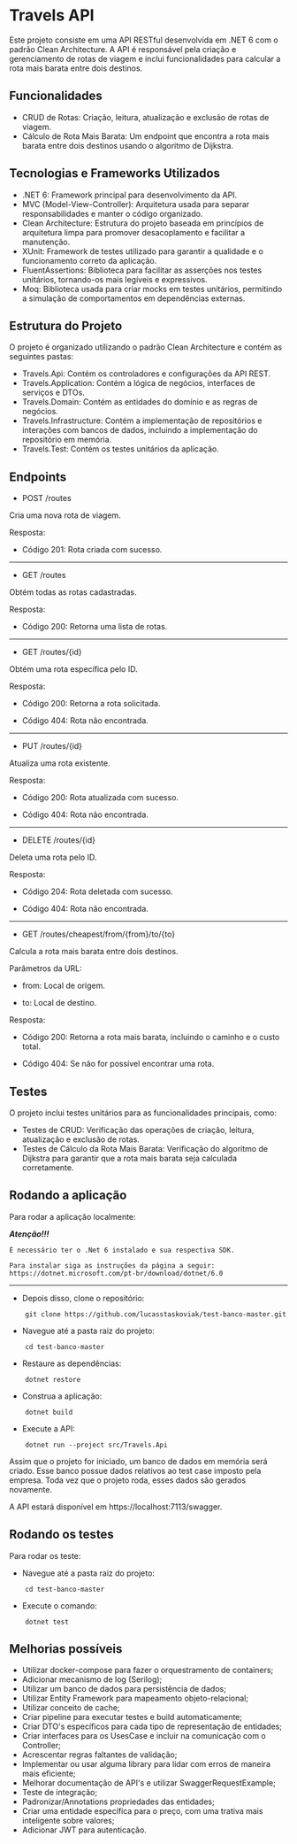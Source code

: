 # Travels API
Este projeto consiste em uma API RESTful desenvolvida em .NET 6 com o padrão Clean Architecture. A API é responsável pela criação e gerenciamento de rotas de viagem e inclui funcionalidades para calcular a rota mais barata entre dois destinos.

## Funcionalidades
- CRUD de Rotas: Criação, leitura, atualização e exclusão de rotas de viagem.
- Cálculo de Rota Mais Barata: Um endpoint que encontra a rota mais barata entre dois destinos usando o algoritmo de Dijkstra.

## Tecnologias e Frameworks Utilizados
- .NET 6: Framework principal para desenvolvimento da API.
- MVC (Model-View-Controller): Arquitetura usada para separar responsabilidades e manter o código organizado.
- Clean Architecture: Estrutura do projeto baseada em princípios de arquitetura limpa para promover desacoplamento e facilitar a manutenção.
- XUnit: Framework de testes utilizado para garantir a qualidade e o funcionamento correto da aplicação.
- FluentAssertions: Biblioteca para facilitar as asserções nos testes unitários, tornando-os mais legíveis e expressivos.
- Moq: Biblioteca usada para criar mocks em testes unitários, permitindo a simulação de comportamentos em dependências externas.

## Estrutura do Projeto
O projeto é organizado utilizando o padrão Clean Architecture e contém as seguintes pastas:
- Travels.Api: Contém os controladores e configurações da API REST.
- Travels.Application: Contém a lógica de negócios, interfaces de serviços e DTOs.
- Travels.Domain: Contém as entidades do domínio e as regras de negócios.
- Travels.Infrastructure: Contém a implementação de repositórios e interações com bancos de dados, incluindo a implementação do repositório em memória.
- Travels.Test: Contém os testes unitários da aplicação.

## Endpoints

- POST /routes

Cria uma nova rota de viagem.

Resposta:

- Código 201: Rota criada com sucesso.

------------------------------------------------

- GET /routes

Obtém todas as rotas cadastradas.

Resposta:

- Código 200: Retorna uma lista de rotas.

------------------------------------------------

- GET /routes/{id}

Obtém uma rota específica pelo ID.

Resposta:

- Código 200: Retorna a rota solicitada.

- Código 404: Rota não encontrada.

------------------------------------------------
- PUT /routes/{id}

Atualiza uma rota existente.

Resposta:

- Código 200: Rota atualizada com sucesso.

- Código 404: Rota não encontrada.

------------------------------------------------

- DELETE /routes/{id}

Deleta uma rota pelo ID.

Resposta:

- Código 204: Rota deletada com sucesso.

- Código 404: Rota não encontrada.

------------------------------------------------

- GET /routes/cheapest/from/{from}/to/{to}
  
Calcula a rota mais barata entre dois destinos.

Parâmetros da URL:

- from: Local de origem.

- to: Local de destino.

Resposta:

- Código 200: Retorna a rota mais barata, incluindo o caminho e o custo total.

- Código 404: Se não for possível encontrar uma rota.


## Testes
O projeto inclui testes unitários para as funcionalidades principais, como:
- Testes de CRUD: Verificação das operações de criação, leitura, atualização e exclusão de rotas.
- Testes de Cálculo da Rota Mais Barata: Verificação do algoritmo de Dijkstra para garantir que a rota mais barata seja calculada corretamente.


## Rodando a aplicação
Para rodar a aplicação localmente:

***Atenção!!!***
```
É necessário ter o .Net 6 instalado e sua respectiva SDK.

Para instalar siga as instruções da página a seguir: https://dotnet.microsoft.com/pt-br/download/dotnet/6.0
```

------------------------------------------------

- Depois disso, clone o repositório:
```
    git clone https://github.com/lucasstaskoviak/test-banco-master.git
```

- Navegue até a pasta raiz do projeto:
```
    cd test-banco-master
```

- Restaure as dependências:
```
    dotnet restore
```

- Construa a aplicação:
```
    dotnet build
```

- Execute a API:
```
    dotnet run --project src/Travels.Api
```

Assim que o projeto for iniciado, um banco de dados em memória será criado. Esse banco possue dados relativos ao test case imposto pela empresa. Toda vez que o projeto roda, esses dados são gerados novamente.

A API estará disponível em https://localhost:7113/swagger.


## Rodando os testes
Para rodar os teste:

- Navegue até a pasta raiz do projeto:
```
    cd test-banco-master
```

- Execute o comando:
```
    dotnet test
```

## Melhorias possíveis
- Utilizar docker-compose para fazer o orquestramento de containers;
- Adicionar mecanismo de log (Serilog);
- Utilizar um banco de dados para persistência de dados;
- Utilizar Entity Framework para mapeamento objeto-relacional;
- Utilizar conceito de cache;
- Criar pipeline para executar testes e build automaticamente;
- Criar DTO's específicos para cada tipo de representação de entidades;
- Criar interfaces para os UsesCase e incluir na comunicação com o Controller;
- Acrescentar regras faltantes de validação;
- Implementar ou usar alguma library para lidar com erros de maneira mais eficiente;
- Melhorar documentação de API's e utilizar SwaggerRequestExample;
- Teste de integração;
- Padronizar/Annotations propriedades das entidades;
- Criar uma entidade específica para o preço, com uma trativa mais inteligente sobre valores;
- Adicionar JWT para autenticação.